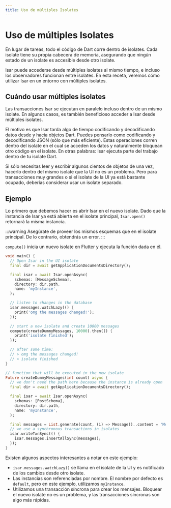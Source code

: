 ```yaml
---
title: Uso de múltiples Isolates
---
```


# Uso de múltiples Isolates

En lugar de tareas, todo el código de Dart corre dentro de isolates. Cada isolate tiene su propia cabecera de memoria, asegurando que ningún estado de un isolate es accesible desde otro isolate.

Isar puede accederse desde múltiples isolates al mismo tiempo, e incluso los observadores funcionan entre isolates. En esta receta, veremos cómo utilizar Isar en un entorno con múltiples isolates.

## Cuándo usar múltiples isolates

Las transacciones Isar se ejecutan en paralelo incluso dentro de un mismo isolate. En algunos casos, es también beneficioso acceder a Isar desde múltiples isolates.

El motivo es que Isar tarda algo de tiempo codificando y decodificando datos desde y hacia objetos Dart. Puedes pensarlo como codificando y decodificando JSON (sólo que más eficiente). Estas operaciones corren dentro del isolate en el cual se acceden los datos y naturalmente bloquean otro código en el isolate. En otras palabras: Isar ejecuta parte del trabajo dentro de tu isolate Dart.

Si sólo necesitas leer y escribir algunos cientos de objetos de una vez, hacerlo dentro del mismo isolate que la UI no es un problema. Pero para transacciones muy grandes o si el isolate de la UI ya está bastante ocupado, deberías considerar usar un isolate separado.

## Ejemplo

Lo primero que debemos hacer es abrir Isar en el nuevo isolate. Dado que la instancia de Isar ya está abierta en el isolate principal, `Isar.open()` retornará la misma instancia.

:::warning
Asegúrate de proveer los mismos esquemas que en el isolate principal. De lo contrario, obtendrás un error.
:::

`compute()` inicia un nuevo isolate en Flutter y ejecuta la función dada en él.

```dart
void main() {
  // Open Isar in the UI isolate
  final dir = await getApplicationDocumentsDirectory();

  final isar = await Isar.openAsync(
    schemas: [MessageSchema],
    directory: dir.path,
    name: 'myInstance',
  );

  // listen to changes in the database
  isar.messages.watchLazy(() {
    print('omg the messages changed!');
  });

  // start a new isolate and create 10000 messages
  compute(createDummyMessages, 10000).then(() {
    print('isolate finished');
  });

  // after some time:
  // > omg the messages changed!
  // > isolate finished
}

// function that will be executed in the new isolate
Future createDummyMessages(int count) async {
  // we don't need the path here because the instance is already open
  final dir = await getApplicationDocumentsDirectory();

  final isar = await Isar.openAsync(
    schemas: [PostSchema],
    directory: dir.path,
    name: 'myInstance',
  );

  final messages = List.generate(count, (i) => Message()..content = 'Message $i');
  // we use a synchronous transactions in isolates
  isar.writeTxnSync(() {
    isar.messages.insertAllSync(messages);
  });
}
```

Existen algunos aspectos interesantes a notar en este ejemplo:

- `isar.messages.watchLazy()` se llama en el isolate de la UI y es notificado de los cambios desde otro isolate.
- Las instancias son referenciadas por nombre. El nombre por defecto es `default`, pero en este ejemplo, utilizamos `myInstance`.
- Utilizamos una transacción síncrona para crear los mensajes. Bloquear el nuevo isolate no es un problema, y las transacciones síncronas son algo más rápidas.

